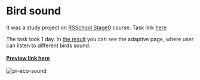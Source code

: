 # Bird sound

It was a study project on [RSSchool Stage0](https://rs.school/js-stage0/) course. Task link [here](https://github.com/rolling-scopes-school/tasks/blob/master/tasks/js30%23/js30-1.md)<br>

The task took 1 day. In [the result](https://pesukarhutg.github.io/custom-bird-sounds/) you can see the adaptive page, where user can listen to different birds sound.<br><br>
**[Preview link here](https://pesukarhutg.github.io/custom-bird-sounds/)**<br><br>
 ![pr-eco-sound](https://user-images.githubusercontent.com/39487464/152648060-e0dff461-3bfc-432e-ad8e-38d457c3e79e.JPG)

